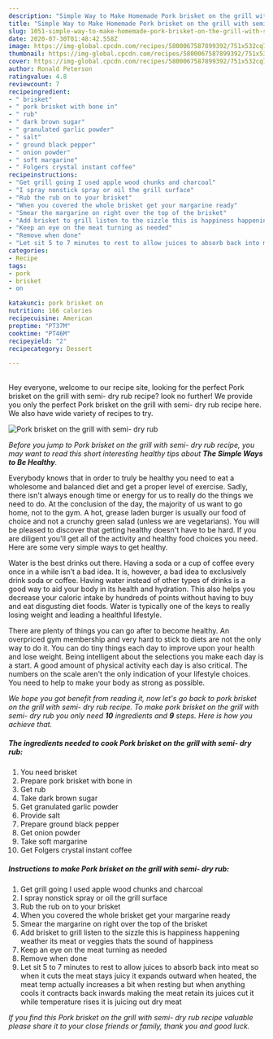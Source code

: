 ```yaml
---
description: "Simple Way to Make Homemade Pork brisket on the grill with semi- dry rub"
title: "Simple Way to Make Homemade Pork brisket on the grill with semi- dry rub"
slug: 1051-simple-way-to-make-homemade-pork-brisket-on-the-grill-with-semi-dry-rub
date: 2020-07-30T01:48:42.558Z
image: https://img-global.cpcdn.com/recipes/5800067587899392/751x532cq70/pork-brisket-on-the-grill-with-semi-dry-rub-recipe-main-photo.jpg
thumbnail: https://img-global.cpcdn.com/recipes/5800067587899392/751x532cq70/pork-brisket-on-the-grill-with-semi-dry-rub-recipe-main-photo.jpg
cover: https://img-global.cpcdn.com/recipes/5800067587899392/751x532cq70/pork-brisket-on-the-grill-with-semi-dry-rub-recipe-main-photo.jpg
author: Ronald Peterson
ratingvalue: 4.8
reviewcount: 7
recipeingredient:
- " brisket"
- " pork brisket with bone in"
- " rub"
- " dark brown sugar"
- " granulated garlic powder"
- " salt"
- " ground black pepper"
- " onion powder"
- " soft margarine"
- " Folgers crystal instant coffee"
recipeinstructions:
- "Get grill going I used apple wood chunks and charcoal"
- "I spray nonstick spray or oil the grill surface"
- "Rub the rub on to your brisket"
- "When you covered the whole brisket get your margarine ready"
- "Smear the margarine on right over the top of the brisket"
- "Add brisket to grill listen to the sizzle this is happiness happening weather its meat or veggies thats the sound of happiness"
- "Keep an eye on the meat turning as needed"
- "Remove when done"
- "Let sit 5 to 7 minutes to rest to allow juices to absorb back into meat so when it cuts the meat stays juicy it expands outward when heated, the meat temp actually increases a bit when resting but when anything cools it contracts back inwards making the meat retain its juices cut it while temperature rises it is juicing out dry meat"
categories:
- Recipe
tags:
- pork
- brisket
- on

katakunci: pork brisket on 
nutrition: 166 calories
recipecuisine: American
preptime: "PT37M"
cooktime: "PT46M"
recipeyield: "2"
recipecategory: Dessert

---
```

<br>
Hey everyone, welcome to our recipe site, looking for the perfect Pork brisket on the grill with semi- dry rub recipe? look no further! We provide you only the perfect Pork brisket on the grill with semi- dry rub recipe here. We also have wide variety of recipes to try.
<br>


![Pork brisket on the grill with semi- dry rub](https://img-global.cpcdn.com/recipes/5800067587899392/751x532cq70/pork-brisket-on-the-grill-with-semi-dry-rub-recipe-main-photo.jpg)

<i>Before you jump to Pork brisket on the grill with semi- dry rub recipe, you may want to read this short interesting healthy tips about <strong>The Simple Ways to Be Healthy</strong>.</i>

Everybody knows that in order to truly be healthy you need to eat a wholesome and balanced diet and get a proper level of exercise. Sadly, there isn't always enough time or energy for us to really do the things we need to do. At the conclusion of the day, the majority of us want to go home, not to the gym. A hot, grease laden burger is usually our food of choice and not a crunchy green salad (unless we are vegetarians). You will be pleased to discover that getting healthy doesn't have to be hard. If you are diligent you'll get all of the activity and healthy food choices you need. Here are some very simple ways to get healthy.

Water is the best drinks out there. Having a soda or a cup of coffee every once in a while isn’t a bad idea. It is, however, a bad idea to exclusively drink soda or coffee. Having water instead of other types of drinks is a good way to aid your body in its health and hydration. This also helps you decrease your caloric intake by hundreds of points without having to buy and eat disgusting diet foods. Water is typically one of the keys to really losing weight and leading a healthful lifestyle.

There are plenty of things you can go after to become healthy. An overpriced gym membership and very hard to stick to diets are not the only way to do it. You can do tiny things each day to improve upon your health and lose weight. Being intelligent about the selections you make each day is a start. A good amount of physical activity each day is also critical. The numbers on the scale aren't the only indication of your lifestyle choices. You need to help to make your body as strong as possible. 


<i>We hope you got benefit from reading it, now let's go back to pork brisket on the grill with semi- dry rub recipe. To make pork brisket on the grill with semi- dry rub you only need <strong>10</strong> ingredients and <strong>9</strong> steps. Here is how you achieve that.
</i>

##### The ingredients needed to cook Pork brisket on the grill with semi- dry rub:

1. You need  brisket
1. Prepare  pork brisket with bone in
1. Get  rub
1. Take  dark brown sugar
1. Get  granulated garlic powder
1. Provide  salt
1. Prepare  ground black pepper
1. Get  onion powder
1. Take  soft margarine
1. Get  Folgers crystal instant coffee


##### Instructions to make Pork brisket on the grill with semi- dry rub:

1. Get grill going I used apple wood chunks and charcoal
1. I spray nonstick spray or oil the grill surface
1. Rub the rub on to your brisket
1. When you covered the whole brisket get your margarine ready
1. Smear the margarine on right over the top of the brisket
1. Add brisket to grill listen to the sizzle this is happiness happening weather its meat or veggies thats the sound of happiness
1. Keep an eye on the meat turning as needed
1. Remove when done
1. Let sit 5 to 7 minutes to rest to allow juices to absorb back into meat so when it cuts the meat stays juicy it expands outward when heated, the meat temp actually increases a bit when resting but when anything cools it contracts back inwards making the meat retain its juices cut it while temperature rises it is juicing out dry meat


<i>If you find this Pork brisket on the grill with semi- dry rub recipe valuable please share it to your close friends or family, thank you and good luck.</i>
